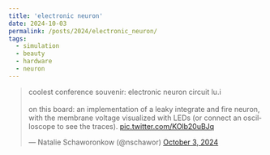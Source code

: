 ```yaml
---
title: 'electronic neuron'
date: 2024-10-03
permalink: /posts/2024/electronic_neuron/
tags:
  - simulation
  - beauty
  - hardware
  - neuron
---
```


<blockquote class="twitter-tweet"><p lang="en" dir="ltr">coolest conference souvenir: electronic neuron circuit lu.i <br><br>on this board: an implementation of a leaky integrate and fire neuron, with the membrane voltage visualized with LEDs (or connect an oscilloscope to see the traces). <a href="https://t.co/KOlb20uBJq">pic.twitter.com/KOlb20uBJq</a></p>&mdash; Natalie Schaworonkow (@nschawor) <a href="https://twitter.com/nschawor/status/1841861198230192386?ref_src=twsrc%5Etfw">October 3, 2024</a></blockquote> <script async src="https://platform.twitter.com/widgets.js" charset="utf-8"></script> 
